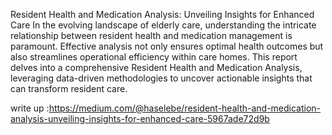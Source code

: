 Resident Health and Medication Analysis: Unveiling Insights for Enhanced Care
In the evolving landscape of elderly care, understanding the intricate relationship between resident health and medication management is paramount. Effective analysis not only ensures optimal health outcomes but also streamlines operational efficiency within care homes. This report delves into a comprehensive Resident Health and Medication Analysis, leveraging data-driven methodologies to uncover actionable insights that can transform resident care.

write up :https://medium.com/@haselebe/resident-health-and-medication-analysis-unveiling-insights-for-enhanced-care-5967ade72d9b

